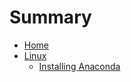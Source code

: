 # Summary

- [Home](README.md)
- [Linux](./Linux/README.md)
  - [Installing Anaconda](./Linux/installing-anaconda.md)